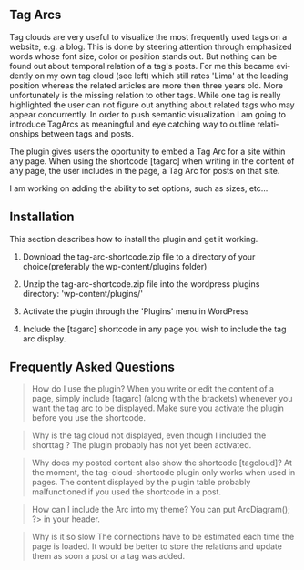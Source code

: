 
## Tag Arcs ##

Tag clouds are very use­ful to vi­sua­lize the most fre­quently used tags on a web­site, e.g. a blog. This is done by stee­ring at­ten­tion through em­pha­si­zed words whose font size, co­lor or po­si­tion stands out. But not­hing can be found out about tem­po­ral re­la­tion of a tag's posts. For me this be­came evi­dently on my own tag cloud (see left) which still ra­tes 'Lima' at the lea­ding po­si­tion whe­reas the re­la­ted ar­ti­cles are more then three years old.
More un­for­t­u­na­tely is the mis­sing re­la­tion to other tags. While one tag is re­ally high­ligh­ted the user can not fi­gure out anything about re­la­ted tags who may ap­pear con­cur­rently.
In or­der to push se­man­tic vi­sua­liza­tion I am go­ing to in­tro­duce Tag­Arcs as mea­ningful and eye catching way to out­line re­la­ti­onships bet­ween tags and posts.

The plugin gives users the oportunity to embed a Tag Arc for a site within any page.
When using the shortcode [tagarc] when writing in the content of any page, the user includes in the page, a 
Tag Arc for posts on that site. 

I am working on adding the ability to set options, such as sizes, etc...

## Installation ##

This section describes how to install the plugin and get it working.

1. Download the tag-arc-shortcode.zip file to a directory of your 
choice(preferably the wp-content/plugins folder)

2. Unzip the tag-arc-shortcode.zip file into the wordpress 
plugins directory: 'wp-content/plugins/' 

3. Activate the plugin through the 'Plugins' menu in WordPress

4. Include the [tagarc] shortcode in any page you wish to include the tag arc display.


## Frequently Asked Questions ##

>How do I use the plugin?
When you write or edit the content of a page, simply include 
[tagarc] (along with the brackets) whenever you want the tag arc to 
be displayed. Make sure you activate the plugin before you use the 
shortcode.

>Why is the tag cloud not displayed, even though I included the shorttag ?
The plugin probably has not yet been activated.

>Why does my posted content also show the shortcode [tagcloud]?
At the moment, the tag-cloud-shortcode plugin only works when used 
in pages. The content displayed by the plugin table probably 
malfunctioned if you used the shortcode in a post.

>How can I include the Arc into my theme?
You can put <?php $tcs = new TagCloudShortcode(); echo $tcs->ArcDiagram(); ?> in your header.

> Why is it so slow
The connections have to be estimated each time the page is loaded. It would be better to store the relations and update them as soon a post or a tag was added.




